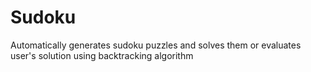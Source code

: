 # Sudoku
Automatically generates sudoku puzzles and solves them or evaluates user's solution using backtracking algorithm

